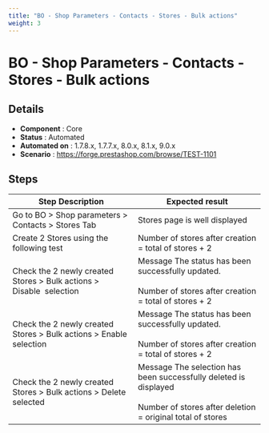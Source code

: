 ```yaml
---
title: "BO - Shop Parameters - Contacts - Stores - Bulk actions"
weight: 3
---
```


# BO - Shop Parameters - Contacts - Stores - Bulk actions
## Details
* **Component** : Core
* **Status** : Automated
* **Automated on** : 1.7.8.x, 1.7.7.x, 8.0.x, 8.1.x, 9.0.x
* **Scenario** : https://forge.prestashop.com/browse/TEST-1101

## Steps
| Step Description | Expected result |
| ----- | ----- |
| Go to BO > Shop parameters > Contacts > Stores Tab | Stores page is well displayed |
| Create 2 Stores using the following test | Number of stores after creation = total of stores + 2 |
| Check the 2 newly created Stores > Bulk actions > Disable  selection | Message The status has been successfully updated.<br><br>Number of stores after creation = total of stores + 2 |
| Check the 2 newly created Stores > Bulk actions > Enable  selection | Message The status has been successfully updated.<br><br>Number of stores after creation = total of stores + 2 |
| Check the 2 newly created Stores > Bulk actions > Delete  selected | Message The selection has been successfully deleted is displayed<br><br>Number of stores after deletion = original total of stores |
